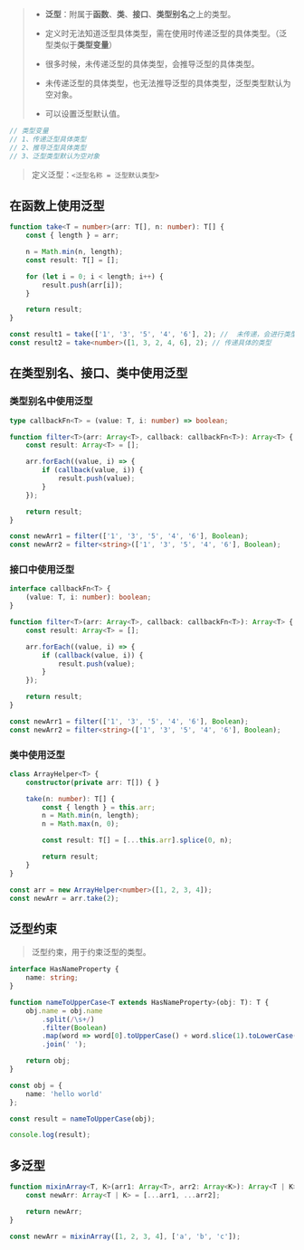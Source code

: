 > - **泛型**：附属于**函数**、**类**、**接口**、**类型别名**之上的类型。
>
> - 定义时无法知道泛型具体类型，需在使用时传递泛型的具体类型。（泛型类似于**类型变量**）
>
> - 很多时候，未传递泛型的具体类型，会推导泛型的具体类型。
> - 未传递泛型的具体类型，也无法推导泛型的具体类型，泛型类型默认为空对象。
> - 可以设置泛型默认值。

```ts
// 类型变量
// 1、传递泛型具体类型
// 2、推导泛型具体类型
// 3、泛型类型默认为空对象
```

> 定义泛型：`<泛型名称 = 泛型默认类型>`



## 在函数上使用泛型

```ts
function take<T = number>(arr: T[], n: number): T[] {
    const { length } = arr;

    n = Math.min(n, length);
    const result: T[] = [];

    for (let i = 0; i < length; i++) {
        result.push(arr[i]);
    }

    return result;
}

const result1 = take(['1', '3', '5', '4', '6'], 2); //  未传递，会进行类型推导
const result2 = take<number>([1, 3, 2, 4, 6], 2); // 传递具体的类型
```





## 在类型别名、接口、类中使用泛型

### 类型别名中使用泛型

```ts
type callbackFn<T> = (value: T, i: number) => boolean;

function filter<T>(arr: Array<T>, callback: callbackFn<T>): Array<T> {
    const result: Array<T> = [];

    arr.forEach((value, i) => {
        if (callback(value, i)) {
            result.push(value);
        }
    });

    return result;
}

const newArr1 = filter(['1', '3', '5', '4', '6'], Boolean);
const newArr2 = filter<string>(['1', '3', '5', '4', '6'], Boolean);
```



### 接口中使用泛型

```ts
interface callbackFn<T> {
    (value: T, i: number): boolean;
}

function filter<T>(arr: Array<T>, callback: callbackFn<T>): Array<T> {
    const result: Array<T> = [];

    arr.forEach((value, i) => {
        if (callback(value, i)) {
            result.push(value);
        }
    });

    return result;
}

const newArr1 = filter(['1', '3', '5', '4', '6'], Boolean);
const newArr2 = filter<string>(['1', '3', '5', '4', '6'], Boolean);
```



### 类中使用泛型

```ts
class ArrayHelper<T> {
    constructor(private arr: T[]) { }

    take(n: number): T[] {
        const { length } = this.arr;
        n = Math.min(n, length);
        n = Math.max(n, 0);

        const result: T[] = [...this.arr].splice(0, n);

        return result;
    }
}

const arr = new ArrayHelper<number>([1, 2, 3, 4]);
const newArr = arr.take(2);
```





## 泛型约束

> 泛型约束，用于约束泛型的类型。

```ts
interface HasNameProperty {
    name: string;
}

function nameToUpperCase<T extends HasNameProperty>(obj: T): T {
    obj.name = obj.name
        .split(/\s+/)
        .filter(Boolean)
        .map(word => word[0].toUpperCase() + word.slice(1).toLowerCase())
        .join(' ');

    return obj;
}

const obj = {
    name: 'hello world'
};

const result = nameToUpperCase(obj);

console.log(result);

```



## 多泛型

```ts
function mixinArray<T, K>(arr1: Array<T>, arr2: Array<K>): Array<T | K> {
    const newArr: Array<T | K> = [...arr1, ...arr2];

    return newArr;
}

const newArr = mixinArray([1, 2, 3, 4], ['a', 'b', 'c']);
```






























